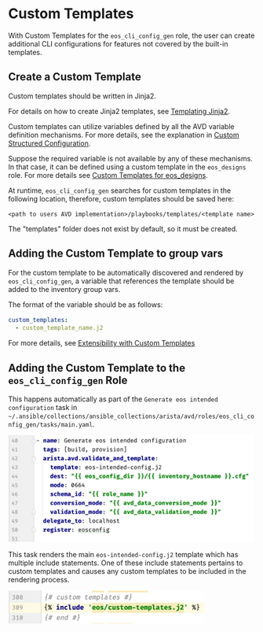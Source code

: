 <!--
  ~ Copyright (c) 2023 Arista Networks, Inc.
  ~ Use of this source code is governed by the Apache License 2.0
  ~ that can be found in the LICENSE file.
  -->

# Custom Templates

With Custom Templates for the `eos_cli_config_gen` role, the user can create additional CLI configurations for features not covered by the built-in templates.

## Create a Custom Template

Custom templates should be written in Jinja2.

For details on how to create Jinja2 templates, see [Templating Jinja2](https://docs.ansible.com/ansible/latest/playbook_guide/playbooks_templating.html#templating-jinja2).

Custom templates can utilize variables defined by all the AVD variable definition mechanisms. For more details, see the explanation in [Custom Structured Configuration](../../../eos_designs/docs/how-to/custom-structured-configuration.md).

Suppose the required variable is not available by any of these mechanisms. In that case, it can be defined using a custom template in the `eos_designs` role. For more details see [Custom Templates for eos_designs](../../../eos_designs/docs/how-to/custom-templates.md).

At runtime, `eos_cli_config_gen` searches for custom templates in the following location, therefore, custom templates should be saved here:

```text
<path to users AVD implementation>/playbooks/templates/<template name>
```

The "templates" folder does not exist by default, so it must be created.

## Adding the Custom Template to group vars

For the custom template to be automatically discovered and rendered by `eos_cli_config_gen`, a variable that references the template should be added to the inventory group vars.

The format of the variable should be as follows:

```yaml
custom_templates:
  - custom_template_name.j2
```

For more details, see [Extensibility with Custom Templates](https://avd.sh/en/stable/roles/eos_cli_config_gen/docs/role-configuration.html#extensibility-with-custom-templates)

## Adding the Custom Template to the `eos_cli_config_gen` Role

This happens automatically as part of the `Generate eos intended configuration` task in `~/.ansible/collections/ansible_collections/arista/avd/roles/eos_cli_config_gen/tasks/main.yaml`.

<!-- ![Figure 1: /eos_cli_config_gen/templates/eos-intended-config.j2](../../../media/main_yml.png) -->

<div style="text-align:left; width:500px">
  <img src="../../../../media/main_yml.png" alt="screen shot of main.yml file" />
</div>

This task renders the main `eos-intended-config.j2` template which has multiple include statements. One of these include statements pertains to custom templates and causes any custom templates to be included in the rendering process.

<!-- ![Figure 2: /eos_cli_config_gen/templates/eos-intended-config.j2](../../../media/eos-intended-config.png) -->

<div style="text-align:left; width:400px">
  <img src="../../../../media/eos-intended-config.png" alt="screen shot of snippet of main template" />
</div>
